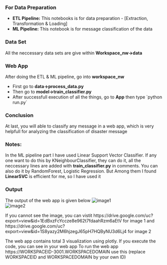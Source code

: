 <h3>For Data Preparation</h3>
<ul>
  <li><b>ETL Pipeline:</b> This notebooks is for data preparation - [Extraction, Transformation & Loading]</li>
  <li><b>ML Pipeline:</b> This notebook is for message classification of the data </li>
</ul>
<h3>Data Set</h3>
<p>All the neccessary data sets are give within <b>Workspace_nw->data</b></p>
<h3>Web App</h3>
<p> After doing the ETL & ML pipeline, go into <b>workspace_nw</b></p>
<ul>
  <li>First go to <b>data->process_data.py</b></li>
  <li>Then go to <b>model->train_classifier.py</b></li>
  <li>After successfull execution of all the things, go to <b>App</b> then type `python run.py`</li>
</ul>
<h3>Conclusion</h3>
At last, you will able to classify any message in a web app, which is very helpfull for analyzing the classification of disaster message

<h3>Notes:</h3>
<p>In the ML pipeline part I have used Linear Support Vector Classifier. If any one want to do this by KNeighbourClassifier, they can do it, all the neccessary lines are added with <b>train_classifier.py</b> in comments. You can also do it by RandomForest, Logistic Regression. But Among them I found <b>LinearSVC</b> is efficient for me, so I have used it</p>

<h3>Output</h3>
The output of the web app is given below
<img src="https://drive.google.com/uc?export=view&id=1EdBxzFcYccze8e962t7fdaahRzm6aEtV" alt="image1">
<br>
<img src="https://drive.google.com/uc?export=view&id=1S8yazy2M6hjzegJ65pH7HQByNU3d6Lj4" alt="image2">
<br>
<p>If you cannot see the image, you can vistit https://drive.google.com/uc?export=view&id=1EdBxzFcYccze8e962t7fdaahRzm6aEtV for image 1 and https://drive.google.com/uc?export=view&id=1S8yazy2M6hjzegJ65pH7HQByNU3d6Lj4 for image 2</p>
The web app contains total 3 visualization using plotly. If you execute the code, you can see in your web app
To run the web app https://WORKSPACEID-3001.WORKSPACEDOMAIN use this (replace WORKSPACEID and WORKSPACEDOMAIN by your own ID)
